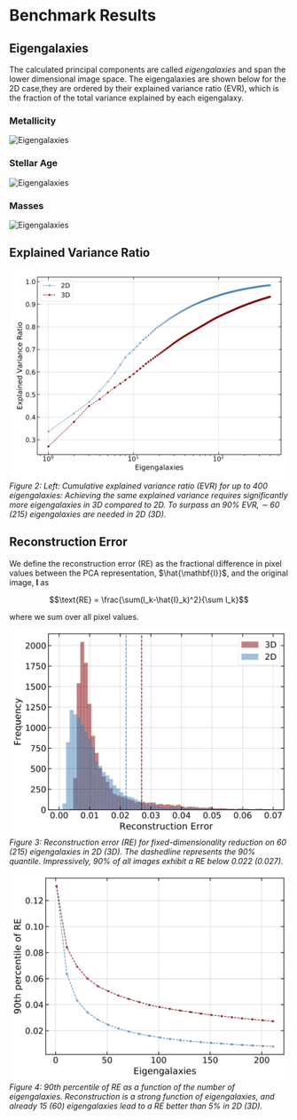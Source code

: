 # Benchmark Results

## Eigengalaxies
The calculated principal components are called *eigengalaxies* and span the lower dimensional image space. The eigengalaxies are shown below for the 2D case,they are ordered by their explained variance ratio (EVR), which is the fraction of the total variance explained by each eigengalaxy.
### Metallicity
![Eigengalaxies](eigengalaxies_GFM_Metallicity-1.png)
### Stellar Age
![Eigengalaxies](eigengalaxies_GFM_StellarFormationTime-1.png)
### Masses
![Eigengalaxies](eigengalaxies_Masses-1.png)

## Explained Variance Ratio
![Cumulative EVR](evr_2d_and_3d-1.png)
_Figure 2: Left: Cumulative explained variance ratio (EVR) for up to 400 eigengalaxies: Achieving the same explained variance requires significantly more eigengalaxies in 3D compared to 2D. To surpass an 90% EVR, ∼ 60 (215) eigengalaxies are needed in 2D (3D)._


## Reconstruction Error
We define the reconstruction error (RE) as the fractional difference in pixel values between the PCA representation, $\hat{\mathbf{I}}$, and the original image, $\mathbf{I}$ as 

```math
\text{RE} = \frac{\sum(I_k-\hat{I}_k)^2}{\sum I_k}
```
where we sum over all pixel values.

![RE](RE_90expl_variance-1.png)
_Figure 3: Reconstruction error (RE) for fixed-dimensionality reduction on 60 (215) eigengalaxies in 2D (3D). The dashedline represents the 90% quantile. Impressively, 90% of all images exhibit a RE below 0.022 (0.027)._

![RE_90](90th_percentile_RE-1.png)
_Figure 4: 90th percentile of RE as a function of the number of eigengalaxies. Reconstruction is a strong function of eigengalaxies, and already 15 (60) eigengalaxies lead to a RE better than 5% in 2D (3D)._
